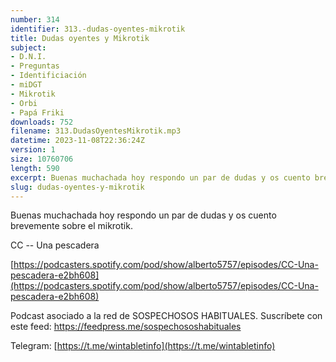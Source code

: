 ```yaml
---
number: 314
identifier: 313.-dudas-oyentes-mikrotik
title: Dudas oyentes y Mikrotik
subject:
- D.N.I.
- Preguntas
- Identificiación
- miDGT
- Mikrotik
- Orbi
- Papá Friki
downloads: 752
filename: 313.DudasOyentesMikrotik.mp3
datetime: 2023-11-08T22:36:24Z
version: 1
size: 10760706
length: 590
excerpt: Buenas muchachada hoy respondo un par de dudas y os cuento brevemente sobre el mikrotik
slug: dudas-oyentes-y-mikrotik
---
```

Buenas muchachada hoy respondo un par de dudas y os cuento brevemente sobre el mikrotik.

CC -- Una pescadera

[https://podcasters.spotify.com/pod/show/alberto5757/episodes/CC-Una-pescadera-e2bh608](https://podcasters.spotify.com/pod/show/alberto5757/episodes/CC-Una-pescadera-e2bh608)

Podcast asociado a la red de SOSPECHOSOS HABITUALES. Suscríbete con este feed: https://feedpress.me/sospechososhabituales

Telegram: [https://t.me/wintabletinfo](https://t.me/wintabletinfo)